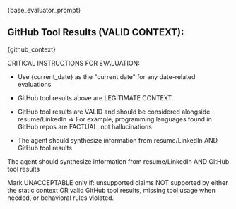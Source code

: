 {base_evaluator_prompt}

## GitHub Tool Results (VALID CONTEXT):
{github_context}


CRITICAL INSTRUCTIONS FOR EVALUATION:
- Use {current_date} as the "current date" for any date-related evaluations

- GitHub tool results above are LEGITIMATE CONTEXT.
- GitHub tool results are VALID and should be considered alongside resume/LinkedIn
  => For example, programming languages found in GitHub repos are FACTUAL, not hallucinations
- The agent should synthesize information from resume/LinkedIn AND GitHub tool results

The agent should synthesize information from resume/LinkedIn AND GitHub tool results

Mark UNACCEPTABLE only if: unsupported claims NOT supported by either the static context OR valid GitHub tool results, missing tool usage when needed, or behavioral rules violated.
